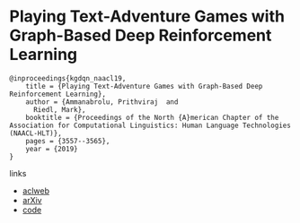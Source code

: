 # Playing Text-Adventure Games with Graph-Based Deep Reinforcement Learning

```
@inproceedings{kgdqn_naacl19,
    title = {Playing Text-Adventure Games with Graph-Based Deep Reinforcement Learning},
    author = {Ammanabrolu, Prithviraj  and
      Riedl, Mark},
    booktitle = {Proceedings of the North {A}merican Chapter of the Association for Computational Linguistics: Human Language Technologies (NAACL-HLT)},
    pages = {3557--3565},
    year = {2019}
}
```

links
- [aclweb](https://aclweb.org/anthology/papers/N/N19/N19-1358/)
- [arXiv](https://arxiv.org/abs/1812.01628)
- [code](https://github.com/rajammanabrolu/KG-DQN)
